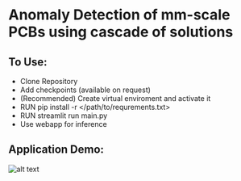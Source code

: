 # Anomaly Detection of mm-scale PCBs using cascade of solutions

## To Use:

* Clone Repository
* Add checkpoints (available on request)
* (Recommended) Create virtual enviroment and activate it
* RUN pip install -r </path/to/requrements.txt>
* RUN streamlit run main.py
* Use webapp for inference


## Application Demo:

![alt text](https://github.com/muhammad-kazim/pcb-demo/blob/master/images/demo_overview.png?raw=true)
